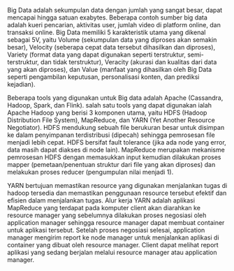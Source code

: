 Big Data adalah sekumpulan data dengan jumlah yang sangat besar, dapat mencapai hingga satuan exabytes. Beberapa contoh sumber big data adalah kueri pencarian, aktivitas user, jumlah video di platform online, dan transaksi online. Big Data memiliki 5 karakteristik utama yang dikenal sebagai 5V, yaitu Volume (sekumpulan data yang diproses akan semakin besar), Velocity (seberapa cepat data tersebut dihasilkan dan diproses), Variety (format data yang dapat digunakan seperti terstruktur, semi-terstruktur, dan tidak terstruktur), Veracity (akurasi dan kualitas dari data yang akan diproses), dan Value (manfaat yang dihasilkan oleh Big Data seperti pengambilan keputusan, personalisasi konten, dan prediksi kejadian).

Beberapa tools yang digunakan untuk Big data adalah Apache (Cassandra, Hadoop, Spark, dan Flink). salah satu tools yang dapat digunakan ialah Apache Hadoop yang berisi 3 komponen utama, yaitu HDFS (Hadoop Distribution File System), MapReduce, dan YARN (Yet Another Resource Negotiator). HDFS mendukung sebuah file berukuran besar untuk disimpan ke dalam penyimpanan terdistribusi (dipecah) sehingga pemrosesan file menjadi lebih cepat. HDFS bersifat fault tolerance (jika ada node yang error, data masih dapat diakses di node lain). MapReduce merupakan mekanisme pemrosesan HDFS dengan memasukkan input kemudian dilakukan proses mapper (pemetaan/penentuan struktur dari file yang akan diproses) dan melakukan proses reducer (pengumpulan nilai menjadi 1).

YARN bertujuan memastikan resource yang digunakan menjalankan tugas di hadoop tersedia dan memastikan penggunaan resource tersebut efektif dan efisien dalam menjalankan tugas. Alur kerja YARN adalah aplikasi MapReduce yang terdapat pada komputer client akan diarahkan ke resource manager yang sebelumnya dilakukan proses negosiasi oleh application manager sehingga resource manager dapat membuat container untuk aplikasi tersebut. Setelah proses negosiasi selesai, application manager mengirim report ke node manager untuk menjalankan aplikasi di container yang dibuat oleh resource manager. Client dapat melihat report aplikasi yang sedang berjalan melalui resource manager atau application manager.
